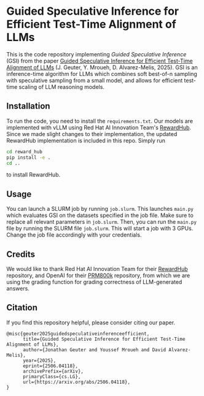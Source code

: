 # Guided Speculative Inference for Efficient Test-Time Alignment of LLMs

This is the code repository implementing _Guided Speculative Inference_ (GSI) from the paper
[Guided Speculative Inference for Efficient Test-Time Alignment of LLMs](https://arxiv.org/abs/2506.04118) (J. Geuter, Y. Mroueh, D. Alvarez-Melis, 2025).
GSI is an inference-time algorithm for LLMs which combines soft best-of-n sampling with speculative sampling from a small model,
and allows for efficient test-time scaling of LLM reasoning models.

## Installation
To run the code, you need to install the `requirements.txt`.
Our models are implemented with vLLM using Red Hat AI Innovation Team's [RewardHub](https://github.com/Red-Hat-AI-Innovation-Team/reward_hub).
Since we made slight changes to their implementation, the updated RewardHub implementation is included in this repo.
Simply run

```bash
cd reward_hub
pip install -e .
cd ..
```

to install RewardHub.

## Usage

You can launch a SLURM job by running `job.slurm`. This launches `main.py` which evaluates GSI on the datasets specified in the job file.
Make sure to replace all relevant parameters in `job.slurm`.
Then, you can run the `main.py` file
by running the SLURM file `job.slurm`. This will start a job with 3 GPUs. Change the job file accordingly with your credentials.

## Credits
We would like to thank Red Hat AI Innovation Team for their [RewardHub](https://github.com/Red-Hat-AI-Innovation-Team/reward_hub) repository, and
OpenAI for their [PRM800k](https://github.com/openai/prm800k) repository, from which we are using the grading function for grading
correctness of LLM-generated answers.

## Citation
If you find this repository helpful, please consider citing our paper.
```
@misc{geuter2025guidedspeculativeinferenceefficient,
      title={Guided Speculative Inference for Efficient Test-Time Alignment of LLMs}, 
      author={Jonathan Geuter and Youssef Mroueh and David Alvarez-Melis},
      year={2025},
      eprint={2506.04118},
      archivePrefix={arXiv},
      primaryClass={cs.LG},
      url={https://arxiv.org/abs/2506.04118}, 
}
```
